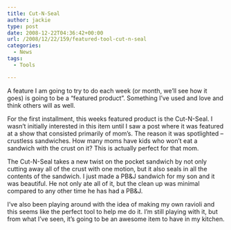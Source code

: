 ```yaml
---
title: Cut-N-Seal
author: jackie
type: post
date: 2008-12-22T04:36:42+00:00
url: /2008/12/22/159/featured-tool-cut-n-seal
categories:
  - News
tags:
  - Tools

---
```

A feature I am going to try to do each week (or month, we&#8217;ll see how it goes) is going to be a &#8220;featured product&#8221;. Something I&#8217;ve used and love and think others will as well.

For the first installment, this weeks featured product is the Cut-N-Seal. I wasn&#8217;t initially interested in this item until I saw a post where it was featured at a show that consisted primarily of mom&#8217;s. The reason it was spotlighted &#8211; crustless sandwiches. How many moms have kids who won&#8217;t eat a sandwich with the crust on it? This is actually perfect for that mom.

The Cut-N-Seal takes a new twist on the pocket sandwich by not only cutting away all of the crust with one motion, but it also seals in all the contents of the sandwich. I just made a PB&J sandwich for my son and it was beautiful. He not only ate all of it, but the clean up was minimal compared to any other time he has had a PB&J.

I&#8217;ve also been playing around with the idea of making my own ravioli and this seems like the perfect tool to help me do it. I&#8217;m still playing with it, but from what I&#8217;ve seen, it&#8217;s going to be an awesome item to have in my kitchen.